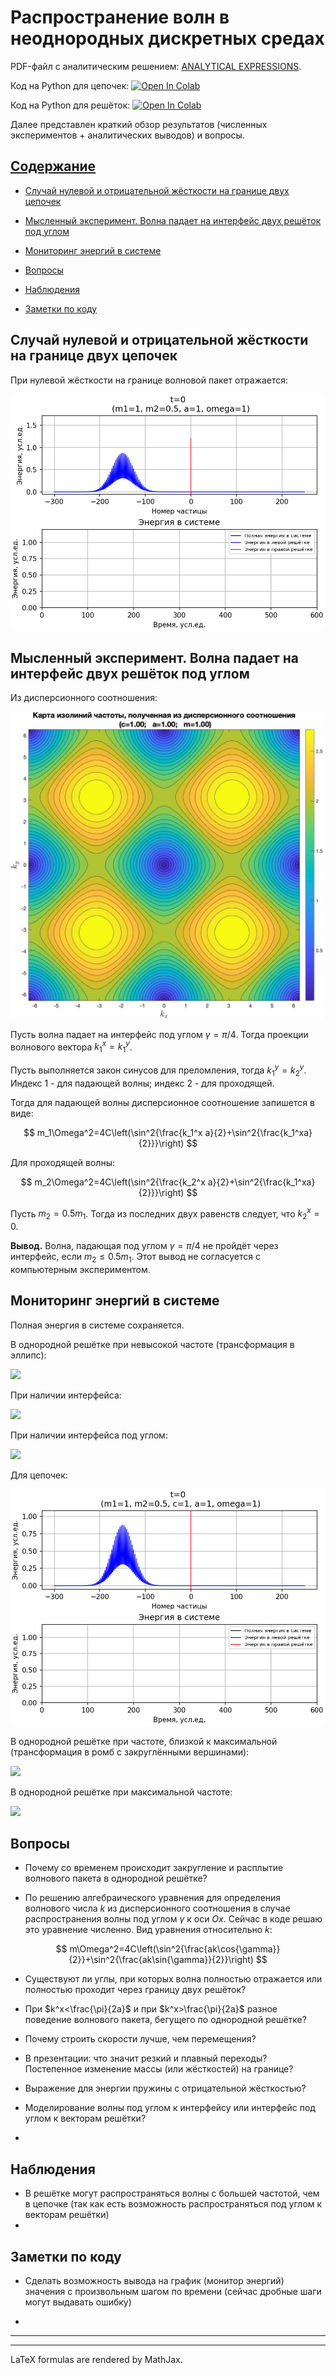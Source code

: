# Распространение волн в неоднородных дискретных средах

PDF-файл с аналитическим решением: [ANALYTICAL EXPRESSIONS](https://mualal.github.io/waves-propagation/main.pdf).

Код на Python для цепочек: [![Open In Colab](https://colab.research.google.com/assets/colab-badge.svg)](https://colab.research.google.com/github/mualal/waves-propagation/blob/master/python/chain-chain-interface.ipynb)

Код на Python для решёток: [![Open In Colab](https://colab.research.google.com/assets/colab-badge.svg)](https://colab.research.google.com/github/mualal/waves-propagation/blob/master/python/lattice-lattice-interface.ipynb)

Далее представлен краткий обзор результатов (численных экспериментов + аналитических выводов) и вопросы.

## [Содержание](#содержание)

- [Случай нулевой и отрицательной жёсткости на границе двух цепочек](#случай-нулевой-и-отрицательной-жёсткости-на-границе-двух-цепочек)

- [Мысленный эксперимент. Волна падает на интерфейс двух решёток под углом](#мысленный-эксперимент-волна-падает-на-интерфейс-двух-решёток-под-углом)

- [Мониторинг энергий в системе](#мониторинг-энергий-в-системе)

- [Вопросы](#вопросы)

- [Наблюдения](#наблюдения)

- [Заметки по коду](#заметки-по-коду)

## Случай нулевой и отрицательной жёсткости на границе двух цепочек

При нулевой жёсткости на границе волновой пакет отражается:

<img src="gifs/02_interface_zero_stiffness.gif">

## Мысленный эксперимент. Волна падает на интерфейс двух решёток под углом

Из дисперсионного соотношения:

<img src="images/lattice-dispersion-relation.jpg" width="500">

Пусть волна падает на интерфейс под углом $\gamma=\pi/4$. Тогда проекции волнового вектора $k_1^x=k_1^y$.

Пусть выполняется закон синусов для преломления, тогда $k_1^y=k_2^y$. Индекс 1 - для падающей волны; индекс 2 - для проходящей.

Тогда для падающей волны дисперсионное соотношение запишется в виде:

$$
m_1\Omega^2=4C\left(\sin^2{\frac{k_1^x a}{2}+\sin^2{\frac{k_1^xa}{2}}}\right)
$$

Для проходящей волны:

$$
m_2\Omega^2=4C\left(\sin^2{\frac{k_2^x a}{2}+\sin^2{\frac{k_1^xa}{2}}}\right)
$$

Пусть $m_2=0.5m_1$. Тогда из последних двух равенств следует, что $k_2^x=0$.

**Вывод.** Волна, падающая под углом $\gamma=\pi/4$ не пройдёт через интерфейс, если $m_2\leqslant 0.5m_1$. Этот вывод не согласуется с компьютерным экспериментом.

## Мониторинг энергий в системе

Полная энергия в системе сохраняется.

В однородной решётке при невысокой частоте (трансформация в эллипс):

<img src="gifs/01_energy_without_interface.gif">

При наличии интерфейса:

<img src="gifs/01_energy_with_interface.gif">

При наличии интерфейса под углом:

<img src="gifs/01_energy_with_interface_angle.gif">

Для цепочек:

<img src="gifs/01_energy_chain_interface.gif">

В однородной решётке при частоте, близкой к максимальной (трансформация в ромб с закруглёнными вершинами):

<img src="gifs/01_energy_almost_crit.gif">

В однородной решётке при максимальной частоте:

<img src="gifs/01_energy_crit.gif">

## Вопросы

- Почему со временем происходит закругление и расплытие волнового пакета в однородной решётке?

- По решению алгебраического уравнения для определения волнового числа $k$ из дисперсионного соотношения в случае распространения волны под углом $\gamma$ к оси $Ox$. Сейчас в коде решаю это уравнение численно. Вид уравнения относительно $k$:

$$
m\Omega^2=4C\left(\sin^2{\frac{ak\cos{\gamma}}{2}}+\sin^2{\frac{ak\sin{\gamma}}{2}}\right)
$$

- Существуют ли углы, при которых волна полностью отражается или полностью проходит через границу двух решёток?

- При $k^x<\frac{\pi}{2a}$  и при $k^x>\frac{\pi}{2a}$ разное поведение волнового пакета, бегущего по однородной решётке?

- Почему строить скорости лучше, чем перемещения?

- В презентации: что значит резкий и плавный переходы? Постепенное изменение массы (или жёсткостей) на границе?

- Выражение для энергии пружины с отрицательной жёсткостью?

- Моделирование волны под углом к интерфейсу или интерфейс под углом к векторам решётки?

- 

## Наблюдения

- В решётке могут распространяться волны с большей частотой, чем в цепочке (так как есть возможность распространяться под углом к векторам решётки)
- 

## Заметки по коду

- Сделать возможность вывода на график (монитор энергий) значения с произвольным шагом по времени (сейчас дробные шаги могут выдавать ошибку)

- 

---

---

LaTeX formulas are rendered by MathJax.

<script type="text/x-mathjax-config">
MathJax.Hub.Config({
    tex2jax: {
        inlineMath: [['$','$'], ['\\(','\\)']],
        processEscapes: true
    }
});
</script>

<script src="https://cdnjs.cloudflare.com/ajax/libs/mathjax/2.7.0/MathJax.js?config=TeX-AMS-MML_HTMLorMML" type="text/javascript">  
</script>
